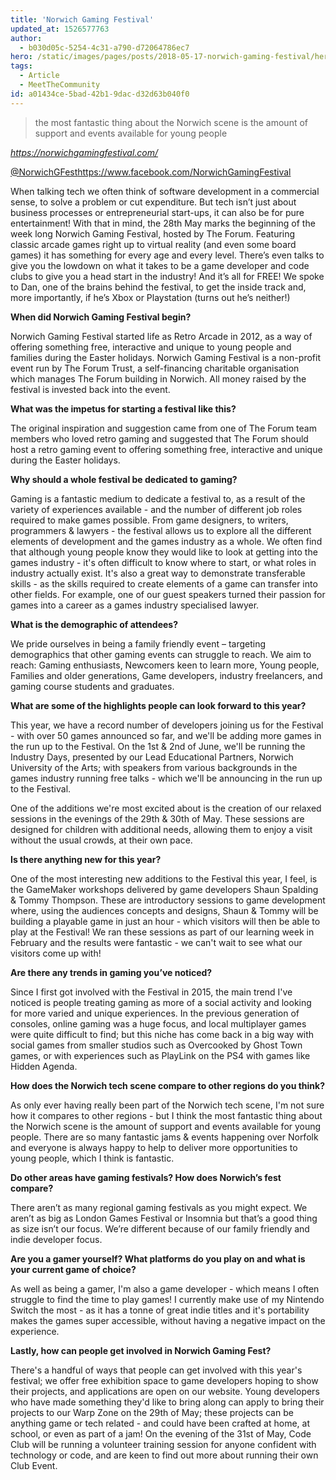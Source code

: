 ```yaml
---
title: 'Norwich Gaming Festival'
updated_at: 1526577763
author:
  - b030d05c-5254-4c31-a790-d72064786ec7
hero: /static/images/pages/posts/2018-05-17-norwich-gaming-festival/hero.jpg
tags:
  - Article
  - MeetTheCommunity
id: a01434ce-5bad-42b1-9dac-d32d63b040f0
---
```

> the most fantastic thing about the Norwich scene is the amount of support and events available for young people

_<https://norwichgamingfestival.com/>_

[@NorwichGFest](https://twitter.com/NorwichGFest)<https://www.facebook.com/NorwichGamingFestival>

When talking tech we often think of software development in a commercial sense, to solve a problem or cut expenditure. But tech isn’t just about business processes or entrepreneurial start-ups, it can also be for pure entertainment! With that in mind, the 28th May marks the beginning of the week long Norwich Gaming Festival, hosted by The Forum. Featuring classic arcade games right up to virtual reality (and even some board games) it has something for every age and every level. There’s even talks to give you the lowdown on what it takes to be a game developer and code clubs to give you a head start in the industry! And it’s all for FREE! We spoke to Dan, one of the brains behind the festival, to get the inside track and, more importantly, if he’s Xbox or Playstation (turns out he’s neither!)

**When did Norwich Gaming Festival begin?**

Norwich Gaming Festival started life as Retro Arcade in 2012, as a way of offering something free, interactive and unique to young people and families during the Easter holidays. Norwich Gaming Festival is a non-profit event run by The Forum Trust, a self-financing charitable organisation which manages The Forum building in Norwich. All money raised by the festival is invested back into the event.

**What was the impetus for starting a festival like this?**

The original inspiration and suggestion came from one of The Forum team members who loved retro gaming and suggested that The Forum should host a retro gaming event to offering something free, interactive and unique during the Easter holidays.

**Why should a whole festival be dedicated to gaming?**

Gaming is a fantastic medium to dedicate a festival to, as a result of the variety of experiences available - and the number of different job roles required to make games possible. From game designers, to writers, programmers & lawyers - the festival allows us to explore all the different elements of development and the games industry as a whole. We often find that although young people know they would like to look at getting into the games industry - it's often difficult to know where to start, or what roles in industry actually exist. It's also a great way to demonstrate transferable skills - as the skills required to create elements of a game can transfer into other fields. For example, one of our guest speakers turned their passion for games into a career as a games industry specialised lawyer.

**What is the demographic of attendees?**

We pride ourselves in being a family friendly event – targeting demographics that other gaming events can struggle to reach. We aim to reach: Gaming enthusiasts, Newcomers keen to learn more, Young people, Families and older generations, Game developers, industry freelancers, and gaming course students and graduates.

**What are some of the highlights people can look forward to this year?**

This year, we have a record number of developers joining us for the Festival - with over 50 games announced so far, and we'll be adding more games in the run up to the Festival. On the 1st & 2nd of June, we'll be running the Industry Days, presented by our Lead Educational Partners, Norwich University of the Arts; with speakers from various backgrounds in the games industry running free talks - which we'll be announcing in the run up to the Festival.

One of the additions we're most excited about is the creation of our relaxed sessions in the evenings of the 29th & 30th of May. These sessions are designed for children with additional needs, allowing them to enjoy a visit without the usual crowds, at their own pace.

**Is there anything new for this year?**

One of the most interesting new additions to the Festival this year, I feel, is the GameMaker workshops delivered by game developers Shaun Spalding & Tommy Thompson. These are introductory sessions to game development where, using the audiences concepts and designs, Shaun & Tommy will be building a playable game in just an hour - which visitors will then be able to play at the Festival! We ran these sessions as part of our learning week in February and the results were fantastic - we can't wait to see what our visitors come up with!

**Are there any trends in gaming you’ve noticed?**

Since I first got involved with the Festival in 2015, the main trend I've noticed is people treating gaming as more of a social activity and looking for more varied and unique experiences. In the previous generation of consoles, online gaming was a huge focus, and local multiplayer games were quite difficult to find; but this niche has come back in a big way with social games from smaller studios such as Overcooked by Ghost Town games, or with experiences such as PlayLink on the PS4 with games like Hidden Agenda.

**How does the Norwich tech scene compare to other regions do you think?**

As only ever having really been part of the Norwich tech scene, I'm not sure how it compares to other regions - but I think the most fantastic thing about the Norwich scene is the amount of support and events available for young people. There are so many fantastic jams & events happening over Norfolk and everyone is always happy to help to deliver more opportunities to young people, which I think is fantastic.

**Do other areas have gaming festivals? How does Norwich’s fest compare?**

There aren’t as many regional gaming festivals as you might expect. We aren’t as big as London Games Festival or Insomnia but that’s a good thing as size isn’t our focus. We’re different because of our family friendly and indie developer focus.

**Are you a gamer yourself? What platforms do you play on and what is your current game of choice?**

As well as being a gamer, I'm also a game developer - which means I often struggle to find the time to play games! I currently make use of my Nintendo Switch the most - as it has a tonne of great indie titles and it's portability makes the games super accessible, without having a negative impact on the experience.

**Lastly, how can people get involved in Norwich Gaming Fest?**

There's a handful of ways that people can get involved with this year's festival; we offer free exhibition space to game developers hoping to show their projects, and applications are open on our website. Young developers who have made something they'd like to bring along can apply to bring their projects to our Warp Zone on the 29th of May; these projects can be anything game or tech related - and could have been crafted at home, at school, or even as part of a jam! On the evening of the 31st of May, Code Club will be running a volunteer training session for anyone confident with technology or code, and are keen to find out more about running their own Club Event.

